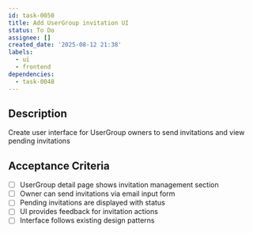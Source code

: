 ```yaml
---
id: task-0050
title: Add UserGroup invitation UI
status: To Do
assignee: []
created_date: '2025-08-12 21:38'
labels:
  - ui
  - frontend
dependencies:
  - task-0048
---
```


## Description

Create user interface for UserGroup owners to send invitations and view pending invitations

## Acceptance Criteria

- [ ] UserGroup detail page shows invitation management section
- [ ] Owner can send invitations via email input form
- [ ] Pending invitations are displayed with status
- [ ] UI provides feedback for invitation actions
- [ ] Interface follows existing design patterns
